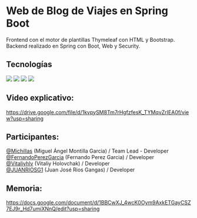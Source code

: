 # Web de Blog de Viajes en Spring Boot
Frontend con el motor de plantillas Thymeleaf con HTML y Bootstrap. <br>
Backend realizado en Spring con Boot, Web y Security.

## Tecnologías
<img src="https://img.shields.io/badge/Thymeleaf-%23005C0F.svg?style=for-the-badge&logo=Thymeleaf&logoColor=white"></img> <img src="https://img.shields.io/badge/Java-ED8B00?style=for-the-badge&logo=openjdk&logoColor=white"></img> <img src="https://img.shields.io/badge/Spring-6DB33F?style=for-the-badge&logo=spring&logoColor=white"> <img src="https://img.shields.io/badge/bootstrap-%238511FA.svg?style=for-the-badge&logo=bootstrap&logoColor=white"></img>

## Video explicativo:
https://drive.google.com/file/d/1kvpySM8Tm7rHgfzfesK_TYMqvZrIEA0f/view?usp=sharing

## Participantes:
[@Michillas](https://github.com/michillas) (Miguel Ángel Montilla Garcia) / Team Lead - Developer <br>
[@FernandoPerezGarcia](https://github.com/FernandoPerezGarcia) (Fernando Perez Garcia) / Developer <br>
[@Vitaliyhlv](https://github.com/Vitaliyhlv) (Vitaliy Holovchak) / Developer <br>
[@JUANRIOSG1](https://github.com/JUANRIOSG1) (Juan José Rios Gangas) / Developer

## Memoria:
https://docs.google.com/document/d/1BBCwXJ_4wcK0Oym9AxkETGayCSZ7EJ9r_Hd7umiXNnQ/edit?usp=sharing
